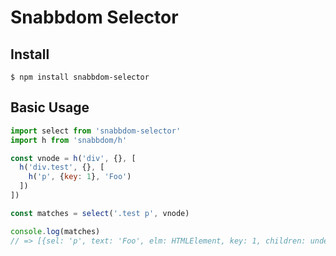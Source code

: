 # Snabbdom Selector

## Install
```
$ npm install snabbdom-selector
```

## Basic Usage
```js
import select from 'snabbdom-selector'
import h from 'snabbdom/h'

const vnode = h('div', {}, [
  h('div.test', {}, [
    h('p', {key: 1}, 'Foo')
  ])
])

const matches = select('.test p', vnode)

console.log(matches)
// => [{sel: 'p', text: 'Foo', elm: HTMLElement, key: 1, children: undefined, data: {...}}]
```
